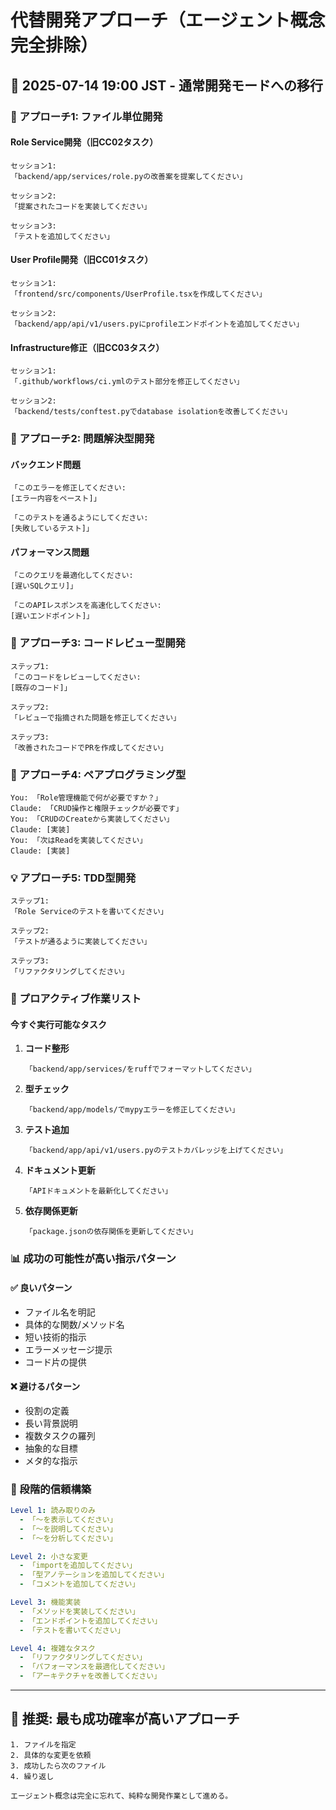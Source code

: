 # 代替開発アプローチ（エージェント概念完全排除）

## 📅 2025-07-14 19:00 JST - 通常開発モードへの移行

### 🎯 アプローチ1: ファイル単位開発

#### Role Service開発（旧CC02タスク）
```
セッション1:
「backend/app/services/role.pyの改善案を提案してください」

セッション2:
「提案されたコードを実装してください」

セッション3:
「テストを追加してください」
```

#### User Profile開発（旧CC01タスク）
```
セッション1:
「frontend/src/components/UserProfile.tsxを作成してください」

セッション2:
「backend/app/api/v1/users.pyにprofileエンドポイントを追加してください」
```

#### Infrastructure修正（旧CC03タスク）
```
セッション1:
「.github/workflows/ci.ymlのテスト部分を修正してください」

セッション2:
「backend/tests/conftest.pyでdatabase isolationを改善してください」
```

### 🔧 アプローチ2: 問題解決型開発

#### バックエンド問題
```
「このエラーを修正してください:
[エラー内容をペースト]」

「このテストを通るようにしてください:
[失敗しているテスト]」
```

#### パフォーマンス問題
```
「このクエリを最適化してください:
[遅いSQLクエリ]」

「このAPIレスポンスを高速化してください:
[遅いエンドポイント]」
```

### 📝 アプローチ3: コードレビュー型開発

```
ステップ1:
「このコードをレビューしてください:
[既存のコード]」

ステップ2:
「レビューで指摘された問題を修正してください」

ステップ3:
「改善されたコードでPRを作成してください」
```

### 🚀 アプローチ4: ペアプログラミング型

```
You: 「Role管理機能で何が必要ですか？」
Claude: 「CRUD操作と権限チェックが必要です」
You: 「CRUDのCreateから実装してください」
Claude: [実装]
You: 「次はReadを実装してください」
Claude: [実装]
```

### 💡 アプローチ5: TDD型開発

```
ステップ1:
「Role Serviceのテストを書いてください」

ステップ2:
「テストが通るように実装してください」

ステップ3:
「リファクタリングしてください」
```

### 🎯 プロアクティブ作業リスト

#### 今すぐ実行可能なタスク

1. **コード整形**
   ```
   「backend/app/services/をruffでフォーマットしてください」
   ```

2. **型チェック**
   ```
   「backend/app/models/でmypyエラーを修正してください」
   ```

3. **テスト追加**
   ```
   「backend/app/api/v1/users.pyのテストカバレッジを上げてください」
   ```

4. **ドキュメント更新**
   ```
   「APIドキュメントを最新化してください」
   ```

5. **依存関係更新**
   ```
   「package.jsonの依存関係を更新してください」
   ```

### 📊 成功の可能性が高い指示パターン

#### ✅ 良いパターン
- ファイル名を明記
- 具体的な関数/メソッド名
- 短い技術的指示
- エラーメッセージ提示
- コード片の提供

#### ❌ 避けるパターン
- 役割の定義
- 長い背景説明
- 複数タスクの羅列
- 抽象的な目標
- メタ的な指示

### 🔄 段階的信頼構築

```yaml
Level 1: 読み取りのみ
  - 「〜を表示してください」
  - 「〜を説明してください」
  - 「〜を分析してください」

Level 2: 小さな変更
  - 「importを追加してください」
  - 「型アノテーションを追加してください」
  - 「コメントを追加してください」

Level 3: 機能実装
  - 「メソッドを実装してください」
  - 「エンドポイントを追加してください」
  - 「テストを書いてください」

Level 4: 複雑なタスク
  - 「リファクタリングしてください」
  - 「パフォーマンスを最適化してください」
  - 「アーキテクチャを改善してください」
```

---

## 🎯 推奨: 最も成功確率が高いアプローチ

```
1. ファイルを指定
2. 具体的な変更を依頼
3. 成功したら次のファイル
4. 繰り返し

エージェント概念は完全に忘れて、純粋な開発作業として進める。
```